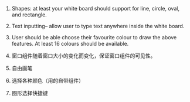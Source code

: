 1. Shapes: at least your white board should support for line, circle, oval, and rectangle.
2. Text inputting– allow user to type text anywhere inside the white board.
3. User should be able choose their favourite colour to draw the above features. At least 16 colours should be available.

4. 窗口组件随着窗口大小的变化而变化，保证窗口组件的可见性。
5. 自由画笔
6. 选择各种颜色（用的自带组件）
7. 图形选择快捷键